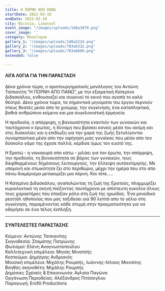 ```yaml
---
title: Η ΠΟΡΝΗ ΑΠΟ ΠΑΝΩ
startDate: 2022-03-18
endDate: 2022-02-19
city: Nicosia, Limassol
event_image: "/images/uploads/1d8a3079.png"
cover_image: ''
category: Monologue
gallery_1: "/images/uploads/1d8a3224.png"
gallery_2: "/images/uploads/783a6332.png"
gallery_3: "/images/uploads/783a6609.png"
extended: false

---
```

#### ΛΙΓΑ ΛΟΓΙΑ ΓΙΑ ΤΗΝ ΠΑΡΑΣΤΑΣΗ

Δέκα χρόνια τώρα, o αριστουργηματικός μονόλογος του Αντώνη Τσιπιανίτη “Η ΠΟΡΝΗ ΑΠΟ ΠΑΝΩ”, με την εξαιρετική Κατερίνα Διδασκάλου, ενθουσιαζεί και συγκινεί το κοινό που αγαπά το καλό θέατρό. Δέκα χρόνια τώρα, τα σημαντικά μηνύματα του έργου περνούν στους θεατές μεσα απο το χιούμορ, την συγκίνηση, ένα καταπληκτικό, βαθιά ανθρώπινο κείμενο και μια συγκλονιστική έρμηνεία.

Η προδοσία, η απόρριψη, η βαναυσότητα εναντιόν των γυναικών και ταυτόχρονα ο έρωτας, η δύναμη που βρίσκει κανείς μέσα του ακόμη και στις δυσκολίες και η επιδίωξη για την χαρά της ζωής ξετυλίγονται συναρπαστικα μέσα απο την αφήγηση μιας γυναίκας που μέσα απο τον δύσκολο γάμο της έχασε πολλά, κέρδισε όμως τον ευατό της.

Η Ερατώ - η νοικοκυρά απο κάτω - μιλάει για τον έρωτα, την απόρριψη, την προδοσία, τη βαναυσότητα σε βάρος των γυναικών, τους διεφθαρμένους δημόσιους λειτουργούς, την έλλειψη αυτόεκτίμησης. Με υπομονή και στωικότητα ζει στο περιθώριο, μέχρι την ημέρα που στο απο πάνω διαμέρισμα μετακομίζει μια πόρνη. Και τότε.....

Η Κατερίνα Διδασκάλου, αναπολώντας τη ζωή της Ερατούς, πλημμυρίζει κυριολεκτικά τη σκηνή παίζοντας ταυτόχρονα με απίστευτη ευκολία όλους τους χαρακτήρες που έπαιξαν ρόλο στη ζωή της ηρωίδας. Ένα μοναδικό ρεσιτάλ ηθοποιίας που μας ταξιδεύει για 90 λεπτά απο το γέλιο στη συγκίνηση, παραμένοντας κάθε στιγμή στην πραγματικότητα για να οδηγήσει σε ένα τέλος έκπληξη.

***

#### ΣΥΝΤΕΛΕΣΤΕΣ ΠΑΡΑΣΤΑΣΗΣ

Κείμενο: Αντώνης Τσιπιανίτης  
Σκηνοθεσία: Σταμάτης Πατρώνης  
Φωτισμοί: Ελένη Αναγνωστοπούλου  
Καλλιτεχνική επιμέλεια:	Μηνάς Μινατσής  
Κοστούμια: Δημήτρης Ανδριανός  
Μουσική επιμέλεια: Μιχάλης Ρουμπής, Ιωάννης-Ιόλαος Μανιάτης  
Βοηθός σκηνοθέτη: Μιχάλης Ρουμπής​  
Δημόσιες Σχέσείς & Επικοινωνία: Αγλαία Παγώνα  
Οργάνωση Περιοδείας: Αλέξανδρος Πιτόσογλου   
Παραγωγή: Erofili Productions